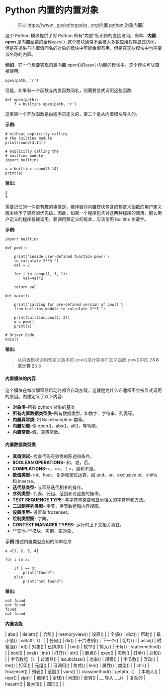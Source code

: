 # Python 内置的内置对象

> 原文:[https://www . geeksforgeeks . org/内置 python 对象内置/](https://www.geeksforgeeks.org/built-in-objects-in-python-builtins/)

这个 Python 模块提供了对 Python 所有“内置”标识符的直接访问。*例如*、**内置. open** 是内置函数的全称`open().`这个模块通常不会被大多数应用程序显式访问，但是在提供与内置值同名的对象的模块中可能会很有用，但是在这些模块中也需要该名称的内置。

**例如**，在一个想要实现包裹内置 open()的`open()`功能的模块中，这个模块可以直接使用:

```
open(path, 'r')
```

但是，如果有一个函数与内置函数同名，则需要显式调用这些函数:

```
def open(path):
    f = builtins.open(path, 'r')

```

这里第一个开放函数是由程序员定义的，第二个是从内置模块导入的。

**示例:**

```
# without explicitly calling 
# the builtins module
print(round(3.14))

# explicitly calling the 
# builtins module
import builtins

a = builtins.round(3.14)
print(a)
```

**输出:**

```
3
3
```

需要记住的一件更有趣的事情是，编译器对内置模块包含的预定义函数的用户定义版本给予了更高的优先级。因此，如果一个程序包含对这两种程序的调用，那么用户定义的程序将被调用。要调用预定义的版本，应该使用 builtins 关键字。

**示例:**

```
import builtins

def pow():

    print("inside user-defined function pow() \
    to calculate 2**3 ")
    val = 2

    for i in range(1, 3, 1):
        val=val*2

    return val

def main():

    print("calling for pre-defined version of pow() \
    from builtins module to calculate 2**3 ")

    print(builtins.pow(2, 3))
    a = pow()
    print(a)

# Driver Code
main()
```

**输出:**

> 从内置模块调用预定义版本的 pow()来计算用户定义函数 pow()中的 2**3
> 8
> 来计算 2**3
> 8

#### 内置模块的内容

这个模块在每次解释器启动时都会自动加载，这就是为什么它通常不会被显式调用的原因。内建定义了以下内容:

*   **对象类**–所有 python 对象的基类
*   **所有内置数据类型类**–所有数据类型，如数字、字符串、列表等。
*   **内置异常类**–如 BaseException 类等。
*   **内置功能**–像 open()，abs()，all()，等功能。
*   **内置常数**–假、真等常数。

#### 内置数据类型类

*   **真值测试-** 检查代码有效性的陈述和条件。
*   **BOOLEAN OPERATIONS-** 和，或，否。
*   **COMPLATIONS-**=，==，！=，是和不是。
*   **数值类型-** int、float、复杂和按位运算，如 and、or、exclusive or、shifts 和 inverse。
*   **迭代器类型-** 与容器迭代相关的操作。
*   **序列类型-** 列表、元组、范围和对这些的操作。
*   **TEXT SEQUENCE TYPE-** 与字符串突变和显示相关的字符串和方法。
*   **二进制序列类型-** 字节，字节数组和内存视图。
*   **设置类型-** 设置和 frozenset。
*   **绘制类型图-** 字典。
*   **CONTEXT MANAGER TYPES-** 运行时上下文相关事宜。
*   **其他–**模块、实例、空对象、

**示例**:描述内置类型应用的简单程序

```
a =[1, 2, 3, 4]

for i in a:

    if i == 3:
        print("found")
    else:
        print("not found")
```

**输出:**

```
not found
not found
found
not found
```

**内置功能**

| abs() | delattr() | 哈希() | memoryview() | 设置() |
| 全部() | dict() | 帮助() | 最小值() | setattr（） |
| 任何() | dir() | 十六进制() | 下一个() | 切片() |
| ascii() | 时髦版() | id() | 对象() | 已排序() |
| bin() | 枚举() | 输入() | 十月() | staticmethod() |
| bool() | eval() | int() | 打开() | str() |
| 断点() | exec() | 实例() | 订单() | 总和() |
| 字节数组（） | 过滤器() | issubclass() | 功率() | 超级() |
| 字节数() | 浮动() | iter() | 打印() | 元组() |
| 可调用() | 格式() | len() | 属性() | 类型() |
| chr() | frozenset() | 列表() | 范围() | vars() |
| classmethod() | getattr（） | 本地人() | repr() | zip() |
| 编译() | 全球() | 地图() | 反转() | __ 导入 _ _() |
| 复杂的 | hasattr() | 最大值() | 圆形() |  |